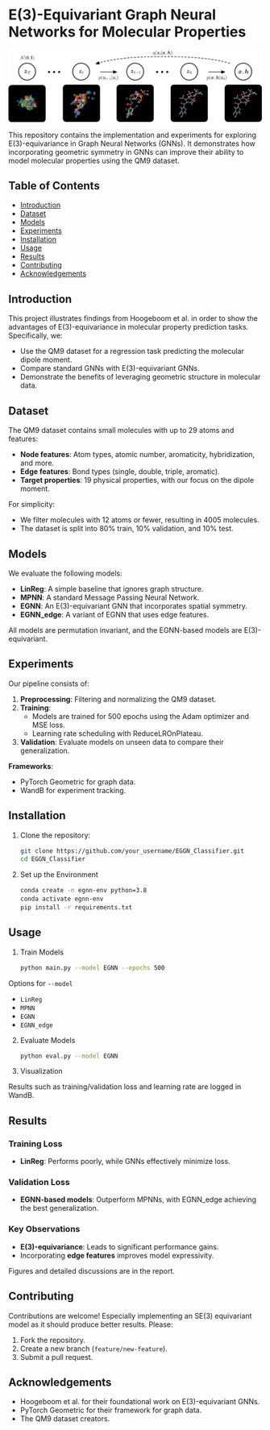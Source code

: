 # E(3)-Equivariant Graph Neural Networks for Molecular Properties

![Diffusion](report/figures/overview_diffusion.png)

This repository contains the implementation and experiments for exploring E(3)-equivariance in Graph Neural Networks (GNNs). It demonstrates how incorporating geometric symmetry in GNNs can improve their ability to model molecular properties using the QM9 dataset.

## Table of Contents

- [Introduction](#introduction)
- [Dataset](#dataset)
- [Models](#models)
- [Experiments](#experiments)
- [Installation](#installation)
- [Usage](#usage)
- [Results](#results)
- [Contributing](#contributing)
- [Acknowledgements](#acknowledgements)

## Introduction

This project illustrates findings from Hoogeboom et al. in order to show the advantages of E(3)-equivariance in molecular property prediction tasks. Specifically, we:

- Use the QM9 dataset for a regression task predicting the molecular dipole moment.
- Compare standard GNNs with E(3)-equivariant GNNs.
- Demonstrate the benefits of leveraging geometric structure in molecular data.

## Dataset

The QM9 dataset contains small molecules with up to 29 atoms and features:

- **Node features**: Atom types, atomic number, aromaticity, hybridization, and more.
- **Edge features**: Bond types (single, double, triple, aromatic).
- **Target properties**: 19 physical properties, with our focus on the dipole moment.

For simplicity:

- We filter molecules with 12 atoms or fewer, resulting in 4005 molecules.
- The dataset is split into 80% train, 10% validation, and 10% test.

## Models

We evaluate the following models:

- **LinReg**: A simple baseline that ignores graph structure.
- **MPNN**: A standard Message Passing Neural Network.
- **EGNN**: An E(3)-equivariant GNN that incorporates spatial symmetry.
- **EGNN_edge**: A variant of EGNN that uses edge features.

All models are permutation invariant, and the EGNN-based models are E(3)-equivariant.

## Experiments

Our pipeline consists of:

1. **Preprocessing**: Filtering and normalizing the QM9 dataset.
2. **Training**:
   - Models are trained for 500 epochs using the Adam optimizer and MSE loss.
   - Learning rate scheduling with ReduceLROnPlateau.
3. **Validation**: Evaluate models on unseen data to compare their generalization.

**Frameworks**:

- PyTorch Geometric for graph data.
- WandB for experiment tracking.

## Installation

1. Clone the repository:

   ```bash
   git clone https://github.com/your_username/EGGN_Classifier.git
   cd EGGN_Classifier

   ```

2. Set up the Environment

   ```bash
   conda create -n egnn-env python=3.8
   conda activate egnn-env
   pip install -r requirements.txt
   ```

## Usage

1. Train Models
   ```bash
   python main.py --model EGNN --epochs 500
   ```

Options for `--model`

- `LinReg`
- `MPNN`
- `EGNN`
- `EGNN_edge`

2. Evaluate Models

   ```bash
   python eval.py --model EGNN

   ```

3. Visualization

Results such as training/validation loss and learning rate are logged in WandB.

## Results

### Training Loss

- **LinReg**: Performs poorly, while GNNs effectively minimize loss.

### Validation Loss

- **EGNN-based models**: Outperform MPNNs, with EGNN_edge achieving the best generalization.

### Key Observations

- **E(3)-equivariance**: Leads to significant performance gains.
- Incorporating **edge features** improves model expressivity.

Figures and detailed discussions are in the report.

## Contributing

Contributions are welcome! Especially implementing an SE(3) equivariant model as it should produce better results. Please:

1. Fork the repository.
2. Create a new branch (`feature/new-feature`).
3. Submit a pull request.

## Acknowledgements

- Hoogeboom et al. for their foundational work on E(3)-equivariant GNNs.
- PyTorch Geometric for their framework for graph data.
- The QM9 dataset creators.
